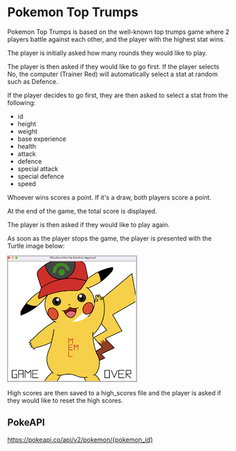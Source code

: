 # Pokemon Top Trumps

Pokemon Top Trumps is based on the well-known top trumps game where 2 players battle against each other, and the player with the highest stat wins.

The player is initially asked how many rounds they would like to play.

The player is then asked if they would like to go first. If the player selects No, the computer (Trainer Red) will automatically select a stat at random such as Defence.

If the player decides to go first, they are then asked to select a stat from the following:

- id
- height
- weight
- base experience
- health
- attack
- defence
- special attack
- special defence
- speed 

Whoever wins scores a point. If it's a draw, both players score a point.

At the end of the game, the total score is displayed. 

The player is then asked if they would like to play again.

As soon as the player stops the game, the player is presented with the Turtle image below: 

![Game Over](assets/game_over.png)

High scores are then saved to a high_scores file and the player is asked if they would like to reset the high scores.


## PokeAPI
https://pokeapi.co/api/v2/pokemon/{pokemon_id}
